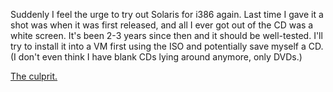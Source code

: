 Suddenly I feel the urge to try out Solaris for i386 again. Last time I gave it a shot was when it was first released, and all I ever got out of the CD was a white screen. It's been 2-3 years since then and it should be well-tested. I'll try to install it into a VM first using the ISO and potentially save myself a CD. (I don't even think I have blank CDs lying around anymore, only DVDs.)

<a href="http://joyeur.com/2007/05/07/dtrace-for-ruby-is-available">The culprit.</a>
